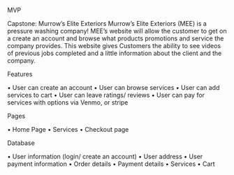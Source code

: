 MVP

Capstone: Murrow’s Elite Exteriors
Murrow’s Elite Exteriors (MEE) is a pressure washing company! MEE’s website will allow the customer to get on a create an account and browse what products promotions and service the company provides. This website gives Customers the ability to see videos of previous jobs completed and a little information about the client and the company.

Features

• User can create an account
• User can browse services
• User can add services to cart
• User can leave ratings/ reviews
• User can pay for services with options via Venmo, or stripe

Pages

• Home Page
• Services
• Checkout page

Database

• User information (login/ create an account)
• User address
• User payment information
• Order details
• Payment details
• Services
• Cart
